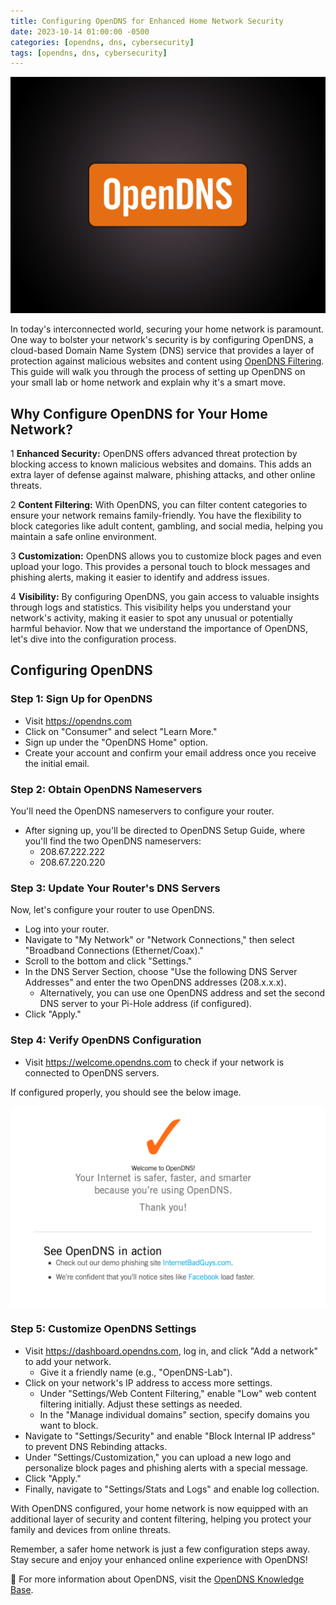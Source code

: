 ```yaml
---
title: Configuring OpenDNS for Enhanced Home Network Security
date: 2023-10-14 01:00:00 -0500
categories: [opendns, dns, cybersecurity]
tags: [opendns, dns, cybersecurity]
---
```


![Configuring OpenDNS for Enhanced Home Network Security](/assets/img/posts/2023/opendns_configuration/opendns_configuration.png)


In today's interconnected world, securing your home network is paramount. One way to bolster your network's security is by configuring OpenDNS, a cloud-based Domain Name System (DNS) service that provides a layer of protection against malicious websites and content using [OpenDNS Filtering](https://blog.johnsonpremier.net/opendns_filtering/). This guide will walk you through the process of setting up OpenDNS on your small lab or home network and explain why it's a smart move.


## Why Configure OpenDNS for Your Home Network?

1 **Enhanced Security:** OpenDNS offers advanced threat protection by blocking access to known malicious websites and domains. This adds an extra layer of defense against malware, phishing attacks, and other online threats.

2 **Content Filtering:** With OpenDNS, you can filter content categories to ensure your network remains family-friendly. You have the flexibility to block categories like adult content, gambling, and social media, helping you maintain a safe online environment.

3 **Customization:** OpenDNS allows you to customize block pages and even upload your logo. This provides a personal touch to block messages and phishing alerts, making it easier to identify and address issues.

4 **Visibility:** By configuring OpenDNS, you gain access to valuable insights through logs and statistics. This visibility helps you understand your network's activity, making it easier to spot any unusual or potentially harmful behavior.
Now that we understand the importance of OpenDNS, let's dive into the configuration process.


## Configuring OpenDNS

### Step 1: Sign Up for OpenDNS

- Visit <https://opendns.com> 
- Click on "Consumer" and select "Learn More."
- Sign up under the "OpenDNS Home" option.
- Create your account and confirm your email address once you receive the initial email.

### Step 2: Obtain OpenDNS Nameservers

You'll need the OpenDNS nameservers to configure your router.

- After signing up, you'll be directed to OpenDNS Setup Guide, where you'll find the two OpenDNS nameservers:
    - 208.67.222.222
    - 208.67.220.220

### Step 3: Update Your Router's DNS Servers

Now, let's configure your router to use OpenDNS.

- Log into your router.
- Navigate to "My Network" or "Network Connections," then select "Broadband Connections (Ethernet/Coax)."
- Scroll to the bottom and click "Settings."
- In the DNS Server Section, choose "Use the following DNS Server Addresses" and enter the two OpenDNS addresses (208.x.x.x).
    - Alternatively, you can use one OpenDNS address and set the second DNS server to your Pi-Hole address (if configured).
- Click "Apply."

### Step 4: Verify OpenDNS Configuration

- Visit <https://welcome.opendns.com> to check if your network is connected to OpenDNS servers.

If configured properly, you should see the below image.

![Configuring OpenDNS for Enhanced Home Network Security](/assets/img/posts/2023/opendns_configuration/opendns_configuration2.png)


### Step 5: Customize OpenDNS Settings

- Visit <https://dashboard.opendns.com>, log in, and click "Add a network" to add your network.
    - Give it a friendly name (e.g., "OpenDNS-Lab").
- Click on your network's IP address to access more settings.
    - Under "Settings/Web Content Filtering," enable "Low" web content filtering initially. Adjust these settings as needed.
    - In the "Manage individual domains" section, specify domains you want to block.
- Navigate to "Settings/Security" and enable "Block Internal IP address" to prevent DNS Rebinding attacks.
- Under "Settings/Customization," you can upload a new logo and personalize block pages and phishing alerts with a special message.
- Click "Apply."
- Finally, navigate to "Settings/Stats and Logs" and enable log collection.

With OpenDNS configured, your home network is now equipped with an additional layer of security and content filtering, helping you protect your family and devices from online threats.

Remember, a safer home network is just a few configuration steps away. Stay secure and enjoy your enhanced online experience with OpenDNS!


📝 For more information about OpenDNS, visit the [OpenDNS Knowledge Base](https://support.opendns.com/hc/en-us/categories/204012807-OpenDNS-Knowledge-Base).












